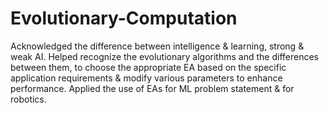 # Evolutionary-Computation
Acknowledged the difference between intelligence &amp; learning, strong &amp; weak AI. Helped recognize the evolutionary algorithms and the differences between them, to choose the appropriate EA based on the specific application requirements &amp; modify various parameters to enhance performance. Applied the use of EAs for ML problem statement &amp; for robotics. 
